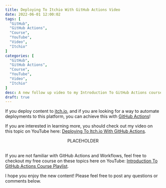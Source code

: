 ```yaml
---
title: Deploying To Itchio With GitHub Actions Video
date: 2022-06-01 12:00:02
tags: [
  "GitHub",
  "GitHub Actions",
  "Course",
  "YouTube",
  "Video",
  "Itchio"
]
categories: [
  "GitHub",
  "GitHub Actions",
  "Course",
  "YouTube",
  "Video",
  "Itchio"
]
desc: A new follow up video to my Introduction To GitHub Actions course that shows you how to automate deployments to Itch.io with GitHub Actions!
draft: true
---
```


If you deploy content to [itch.io](https://itch.io/), and if you are looking for a way to automate deployments to this platform, you can achieve this with [GitHub Actions](https://github.com/features/actions)!

If you are interested in learning more, you should check out my video on this topic on YouTube here: <a href="" target="_blank">Deploying To Itch.io With GitHub Actions</a>.

<div style="text-align: center;">PLACEHOLDER</div><br />

If you are not familiar with GitHub Actions and Workflows, feel free to checkout my free course on these topics here on YouTube: <a href="https://youtube.com/playlist?list=PLmcXe0-sfoSig2tvPV6FOLFb9O5ruP_mG" target="_blank">Introduction To GitHub Actions Course Playlist</a>.

I hope you enjoy the new content! Please feel free to post any questions or comments below.

